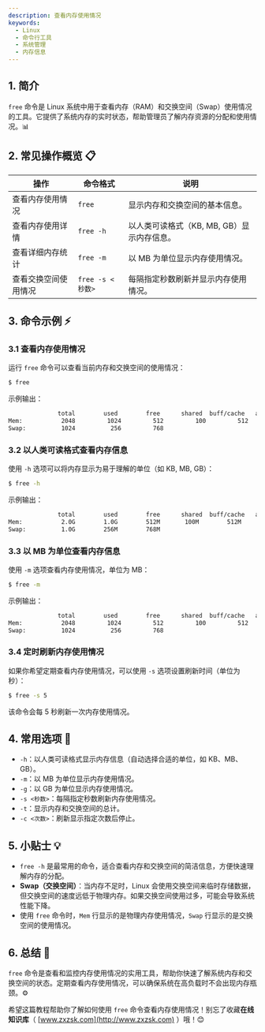 ```yaml
---
description: 查看内存使用情况
keywords:
  - Linux
  - 命令行工具
  - 系统管理
  - 内存信息
---
```



## 1. 简介

`free` 命令是 Linux 系统中用于查看内存（RAM）和交换空间（Swap）使用情况的工具。它提供了系统内存的实时状态，帮助管理员了解内存资源的分配和使用情况。📊

## 2. 常见操作概览 📋

| 操作                   | 命令格式                     | 说明                                |
|------------------------|----------------------------|-------------------------------------|
| 查看内存使用情况        | `free`                      | 显示内存和交换空间的基本信息。       |
| 查看内存使用详情        | `free -h`                   | 以人类可读格式（KB, MB, GB）显示内存信息。 |
| 查看详细内存统计        | `free -m`                   | 以 MB 为单位显示内存使用情况。      |
| 查看交换空间使用情况    | `free -s <秒数>`            | 每隔指定秒数刷新并显示内存使用情况。 |

## 3. 命令示例 ⚡

### 3.1 查看内存使用情况

运行 `free` 命令可以查看当前内存和交换空间的使用情况：

```bash
$ free
```

示例输出：

```bash
              total        used        free      shared  buff/cache   available
Mem:           2048         1024         512         100         512         800
Swap:          1024          256         768
```

### 3.2 以人类可读格式查看内存信息

使用 `-h` 选项可以将内存显示为易于理解的单位（如 KB, MB, GB）：

```bash
$ free -h
```

示例输出：

```bash
              total        used        free      shared  buff/cache   available
Mem:           2.0G        1.0G        512M       100M        512M        800M
Swap:          1.0G        256M        768M
```

### 3.3 以 MB 为单位查看内存信息

使用 `-m` 选项查看内存使用情况，单位为 MB：

```bash
$ free -m
```

示例输出：

```bash
              total        used        free      shared  buff/cache   available
Mem:           2048         1024         512         100         512         800
Swap:          1024          256         768
```

### 3.4 定时刷新内存使用情况

如果你希望定期查看内存使用情况，可以使用 `-s` 选项设置刷新时间（单位为秒）：

```bash
$ free -s 5
```

该命令会每 5 秒刷新一次内存使用情况。

## 4. 常用选项 📝

- `-h`：以人类可读格式显示内存信息（自动选择合适的单位，如 KB、MB、GB）。
- `-m`：以 MB 为单位显示内存使用情况。
- `-g`：以 GB 为单位显示内存使用情况。
- `-s <秒数>`：每隔指定秒数刷新内存使用情况。
- `-t`：显示内存和交换空间的总计。
- `-c <次数>`：刷新显示指定次数后停止。

## 5. 小贴士 💡

- `free -h` 是最常用的命令，适合查看内存和交换空间的简洁信息，方便快速理解内存的分配。
- **Swap（交换空间）**：当内存不足时，Linux 会使用交换空间来临时存储数据，但交换空间的速度远低于物理内存。如果交换空间使用过多，可能会导致系统性能下降。
- 使用 `free` 命令时，`Mem` 行显示的是物理内存使用情况，`Swap` 行显示的是交换空间的使用情况。

## 6. 总结 🎯

`free` 命令是查看和监控内存使用情况的实用工具，帮助你快速了解系统内存和交换空间的状态。定期查看内存使用情况，可以确保系统在高负载时不会出现内存瓶颈。⚙️

希望这篇教程帮助你了解如何使用 `free` 命令查看内存使用情况！别忘了收藏**在线知识库**（ [www.zxzsk.com](http://www.zxzsk.com) ）哦！😊